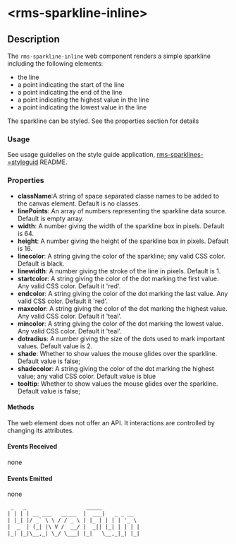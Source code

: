 &lt;rms-sparkline-inline&gt;
====

Description
----
The `rms-sparkline-inline` web component renders a simple sparkline including the following elements:
* the line
* a point indicating the start of the line
* a point indicating the end of the line
* a point indicating the highest value in the line
* a point indicating the lowest value in the line

The sparkline can be styled. See the properties section for details

### Usage
See usage guidelies on the style guide application, [rms-sparklines-=styleguid](https://github.com/RodrigoMattosoSilveira/rms-sparklines-styleguide) README.

### Properties
* **className**:A string of space separated classe names to be added to the canvas element. Default is no classes.
* **linePoints**: An array of numbers representing the sparkline data source. Default is empty array.
* **width**: A number giving the width of the sparkline box in pixels. Default is 64.
* **height**: A number giving the height of the sparkline box in pixels. Default is 16.
* **linecolor**: A string giving the color of the sparkline; any valid CSS color. Default is black.
* **linewidth**: A number giving the stroke of the line in pixels. Default is 1.
* **startcolor**: A string giving the color of the dot marking the first value. Any valid CSS color. Default it 'red'.
* **endcolor**: A string giving the color of the dot marking the last value. Any valid CSS color. Default it 'red'.
* **maxcolor**: A string giving the color of the dot marking the highest value. Any valid CSS color. Default it 'teal'.
* **mincolor**: A string giving the color of the dot marking the lowest value. Any valid CSS color. Default it 'teal'.
* **dotradius**: A number giving the size of the dots used to mark important values. Default value is 2.
* **shade**: Whether to show values the mouse glides over the sparkline. Default value is false;
* **shadecolor**: A string giving the color of the dot marking the highest value; any valid CSS color. Default value is blue
* **tooltip**: Whether to show values the mouse glides over the sparkline. Default value is false;

#### Methods
The web element does not offer an API. It interactions are controlled by changing its attributes.

#### Events Received
none

#### Events Emitted
none

  
````html
 _   _                   _____            
| | | | __ ___   _____  |  ___|   _ _ __  
| |_| |/ _` \ \ / / _ \ | |_ | | | | '_ \ 
|  _  | (_| |\ V /  __/ |  _|| |_| | | | |
|_| |_|\__,_| \_/ \___| |_|   \__,_|_| |_|                                      
````